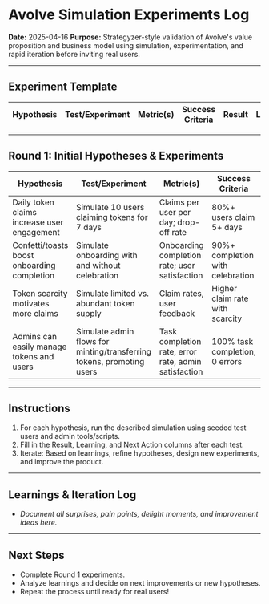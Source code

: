 # Avolve Simulation Experiments Log

**Date:** 2025-04-16
**Purpose:** Strategyzer-style validation of Avolve's value proposition and business model using simulation, experimentation, and rapid iteration before inviting real users.

---

## Experiment Template

| Hypothesis | Test/Experiment | Metric(s) | Success Criteria | Result | Learning | Next Action |
|------------|-----------------|-----------|------------------|--------|----------|-------------|

---

## Round 1: Initial Hypotheses & Experiments

| Hypothesis | Test/Experiment | Metric(s) | Success Criteria | Result | Learning | Next Action |
|------------|-----------------|-----------|------------------|--------|----------|-------------|
| Daily token claims increase user engagement | Simulate 10 users claiming tokens for 7 days | Claims per user per day; drop-off rate | 80%+ users claim 5+ days |  |  |  |
| Confetti/toasts boost onboarding completion | Simulate onboarding with and without celebration | Onboarding completion rate; user satisfaction | 90%+ completion with celebration |  |  |  |
| Token scarcity motivates more claims | Simulate limited vs. abundant token supply | Claim rates, user feedback | Higher claim rate with scarcity |  |  |  |
| Admins can easily manage tokens and users | Simulate admin flows for minting/transferring tokens, promoting users | Task completion rate, error rate, admin satisfaction | 100% task completion, 0 errors |  |  |  |

---

## Instructions

1. For each hypothesis, run the described simulation using seeded test users and admin tools/scripts.
2. Fill in the Result, Learning, and Next Action columns after each test.
3. Iterate: Based on learnings, refine hypotheses, design new experiments, and improve the product.

---

## Learnings & Iteration Log

- _Document all surprises, pain points, delight moments, and improvement ideas here._

---

## Next Steps

- Complete Round 1 experiments.
- Analyze learnings and decide on next improvements or new hypotheses.
- Repeat the process until ready for real users!
